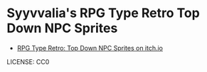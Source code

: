 Syyvvalia's RPG Type Retro Top Down NPC Sprites
===

* [RPG Type Retro: Top Down NPC Sprites on itch.io](https://syyvvalia.itch.io/rpg-type-retro-top-down-npc-sprites)

LICENSE: CC0


